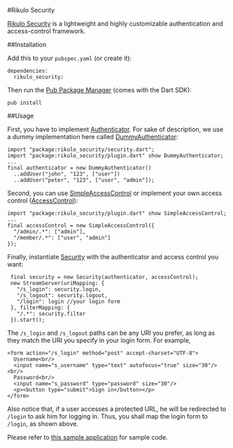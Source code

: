 #Rikulo Security

[Rikulo Security](https://github.com/rikulo/security) is a lightweight and highly customizable authentication and access-control framework.

##Installation

Add this to your `pubspec.yaml` (or create it):

    dependencies:
      rikulo_security:

Then run the [Pub Package Manager](http://pub.dartlang.org/doc) (comes with the Dart SDK):

    pub install

##Usage

 First, you have to implement [Authenticator](security:security). For sake of description, we use a dummy implementation here called [DummyAuthenticator](security:security_plugin):

    import "package:rikulo_security/security.dart";
    import "package:rikulo_security/plugin.dart" show DummyAuthenticator;
    ...
    final authenticator = new DummyAuthenticator()
      ..addUser("john", "123", ["user"])
      ..addUser("peter", "123", ["user", "admin"]);

 Second, you can use [SimpleAccessControl](security:security_plugin) or implement your own access control
 ([AccessControl](security:security)):

    import "package:rikulo_security/plugin.dart" show SimpleAccessControl;
    ...
    final accessControl = new SimpleAccessControl({
      "/admin/.*": ["admin"],
      "/member/.*": ["user", "admin"]
    });

 Finally, instantiate [Security](security:security) with the authenticator and access control you want:

     final security = new Security(authenticator, accessControl);
     new StreamServer(uriMapping: {
       "/s_login": security.login,
       "/s_logout": security.logout,
       "/login": login //your login form
     }, filterMapping: {
       "/.*": security.filter
     }).start();

The `/s_login` and `/s_logout` paths can be any URI you prefer, as long as they match the URI you specify in your login form. For example,

    <form action="/s_login" method="post" accept-charset="UTF-8">
      Username<br/>
      <input name="s_username" type="text" autofocus="true" size="30"/><br/>
      Password<br/>
      <input name="s_password" type="password" size="30"/>
      <p><button type="submit">Sign in</button></p>
    </form>

Also notice that, if a user accesses a protected URL, he will be redirected to `/login` to ask him for logging in. Thus, you shall map the login form to `/login`, as shown above.

Please refer to [this sample application](https://github.com/rikulo/security/tree/master/example/hello) for sample code.
